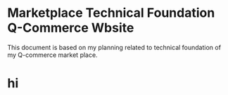 # Marketplace Technical Foundation Q-Commerce Wbsite
 This document is based on my planning related to technical foundation of my Q-commerce market place.

# hi
